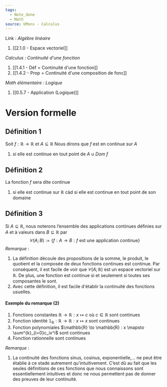 ```yaml
---
tags:
  - Note_done
  - Math
source: UMons - Calculus
---
```


Link :
_Algèbre linéaire_
1. [[2.1.0 - Espace vectoriel]]

_Calculus : Continuité d'une fonction_
1. [[1.4.1 - Déf = Continuité d'une fonction]]
2. [[1.4.2 - Prop = Continuité d'une composition de fonc]]

_Math élémentaire : Logique_
1. [[0.5.7 - Application (Logique)]]

# Version formelle
## Définition 1
Soit $f : \mathbb{R} \to \mathbb{R}$ et $A \subseteq \mathbb{R}$ 
Nous dirons que $f$ est en continue sur $A$ 
1. si elle est continue en tout point de $A \cup Dom\ f$ 

## Définition 2
La fonction $f$ sera dite continue 
1. si elle est continue sur $\mathbb{R}$ càd si elle est continue en tout point de son domaine

## Définition 3
Si $A \subseteq \mathbb{R}$, nous noterons l’ensemble des applications continues définies sur $A$ et à valeurs dans $B \subseteq \mathbb{R}$ par $$\mathscr{C}(A;B):=\{f:A\to B:f\text{ est une application continue}\}$$
_Remarque_ :
1. La définition découle des propositions de la somme, le produit, le quotient et la composée de deux fonctions continues est continue.
Par conséquent, il est facile de voir que $\mathscr{C}(A; \mathbb{R})$ est un espace vectoriel sur $\mathbb{R}$.
De plus, une fonction est continue si et seulement si toutes ses composantes le sont.
2. Avec cette définition, il est facile d'établir la continuité des fonctions usuelles.

#### Exemple du remarque (2)
1. Fonctions constantes $\mathbb{R} \to \mathbb{R} : x \mapsto c$ où $c \in \mathbb{R}$ sont continues
2. Fonction identité $\mathbb{1_\mathbb{R}} : \mathbb{R} \to \mathbb{R} : x \mapsto x$ sont continues
3. Fonction polynomiales $\mathbb{R} \to \mathbb{R} : x \mapsto \sum^{k}_{i=0}c_ix^i$ sont continues
4. Fonction rationnelle sont continues

_Remarque_ :
1. La continuité des fonctions sinus, cosinus, exponentielle,... ne peut être établie à ce stade autrement qu’intuitivement. C’est dû au fait que les seules définitions de ces fonctions que nous connaissons sont essentiellement intuitives et donc ne nous permettent pas de donner des preuves de leur continuité.